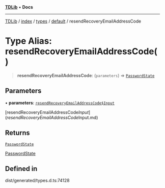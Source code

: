 [**TDLib**](../../../../../../README.md) • **Docs**

***

[TDLib](../../../../../../modules.md) / [index](../../../../../README.md) / [types](../../../README.md) / [default](../README.md) / resendRecoveryEmailAddressCode

# Type Alias: resendRecoveryEmailAddressCode()

> **resendRecoveryEmailAddressCode**: (`parameters`) => [`PasswordState`](PasswordState.md)

## Parameters

• **parameters**: [`resendRecoveryEmailAddressCode$Input`](resendRecoveryEmailAddressCode$Input.md)

[resendRecoveryEmailAddressCode$Input](resendRecoveryEmailAddressCode$Input.md)

## Returns

[`PasswordState`](PasswordState.md)

[PasswordState](PasswordState.md)

## Defined in

dist/generated/types.d.ts:74128
